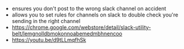 - ensures you don't post to the wrong slack channel on accident
- allows you to set rules for channels on slack to double check you're sending in the right channel
- https://chrome.google.com/webstore/detail/slack-utility-belt/lemgnolldbmokonnoabemedmbhnencoo
- https://youtu.be/d9tLLmqfhSk
